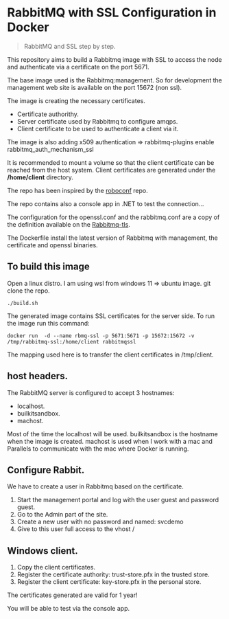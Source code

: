 # RabbitMQ with SSL Configuration in Docker

> RabbitMQ and SSL step by step.

This repository aims to build a Rabbitmq image with SSL to access the node and authenticate via a certificate on the port 5671.

The base image used is the Rabbitmq:management. So for development the management web site is available on the port 15672 (non ssl).


The image is creating the necessary certificates.
- Certificate authorithy.
- Server certificate used by Rabbitmq to configure amqps.
- Client certificate to be used to authenticate a client via it. 

The image is also adding x509 authentication => rabbitmq-plugins enable rabbitmq_auth_mechanism_ssl

It is recommended to mount a volume so that the client certificate can be reached from the
host system. Client certificates are generated under the **/home/client** directory.

The repo has been inspired by the [roboconf](https://github.com/roboconf/rabbitmq-with-ssl-in-docker) repo. <br>

The repo contains also a console app in .NET to test the connection...

The configuration for the openssl.conf and the rabbitmq.conf are a copy of the definition available on the [Rabbitmq-tls](https://www.rabbitmq.com/ssl.html).

The Dockerfile install the latest version of Rabbitmq with management, the certificate and openssl binaries.

## To build this image

Open a linux distro. I am using wsl from windows 11 => ubuntu image.
git clone the repo.

```
./build.sh
```
The generated image contains SSL certificates for the server side.
To run the image run this command:

```
docker run  -d --name rbmq-ssl -p 5671:5671 -p 15672:15672 -v /tmp/rabbitmq-ssl:/home/client rabbitmqssl
```
The mapping used here is to transfer the client certificates in /tmp/client.

## host headers.
The RabbitMQ server is configured to accept 3 hostnames:
- localhost.
- builkitsandbox.
- machost.

Most of the time the localhost will be used. 
builkitsandbox is the hostname when the image is created.
machost is used when I work with a mac and Parallels to communicate with the mac where Docker is running.

## Configure Rabbit.

We have to create a user in Rabbitmq based on the certificate.</br>
1. Start the management portal and log with the user guest and password guest. 
2. Go to the Admin part of the site.
3. Create a new user with no password and named: svcdemo
4. Give to this user full access to the vhost /

## Windows client.

1. Copy the client certificates.
2. Register the certificate authority: trust-store.pfx in the trusted store.
3. Register the client certificate: key-store.pfx in the personal store.

The certificates generated are valid for 1 year!

You will be able to test via the console app.

